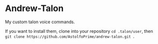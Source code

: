 # Andrew-Talon
My custom talon voice commands.

If you want to install them, clone into your repository `cd .talon/user`, then `git clone https://github.com/AstolfoPrime/andrew-talon.git `.

